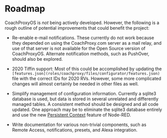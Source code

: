 Roadmap
=======

CoachProxyOS is _not_ being actively developed. However, the following
is a rough outline of potential improvements that could benefit the
project:

* Re-enable e-mail notifications. These currently do not work because
  they depended on using the CoachProxy.com server as a mail relay, and
  use of that server is not available for the Open Source version of
  CoachProxyOS. Alternate notification methods, such as PushOver, should
  also be explored.

* 2020 Tiffin support: Most of this could be accomplished by updating
  the `[features.json](roles/coachproxy/files/configurator/features.json)`
  file with the correct IDs for 2020 RVs. However, some more complicated
  changes will almost certainly be needed in other files as well.

* Simplify management of configuration information. Currently a sqlite3
  database is used, but data is stored in several unrelated and
  differently managed tables. A consistent method should be designed and
  all code updated. One approach may be to eliminate the sqlite3
  database entirely and use the new
  [Persistent Context](https://discourse.nodered.org/t/a-guide-to-understanding-persistent-context/4115) feature
  of Node-RED.

* Write documentation for various non-trivial components, such as Remote
  Access, notifications, presets, and Alexa integration.
